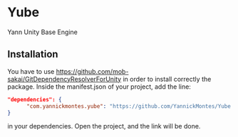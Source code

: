 # Yube
Yann Unity Base Engine


## Installation

You have to use https://github.com/mob-sakai/GitDependencyResolverForUnity in order to install correctly the package.
Inside the manifest.json of your project, add the line: 

```json
"dependencies": { 
      "com.yannickmontes.yube": "https://github.com/YannickMontes/Yube.git",
}
```

in your dependencies. Open the project, and the link will be done.

